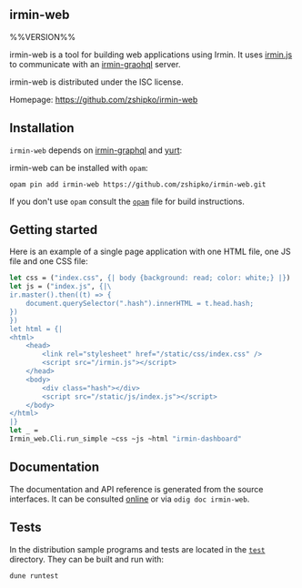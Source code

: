 irmin-web
-------------------------------------------------------------------------------
%%VERSION%%

irmin-web is a tool for building web applications using Irmin. It uses [irmin.js](https://github.com/zshipko/irmin-web/blob/master/js/irmin.js) to communicate with an [irmin-graohql](https://github.com/andreas/irmin-graphql) server.

irmin-web is distributed under the ISC license.

Homepage: https://github.com/zshipko/irmin-web

## Installation

`irmin-web` depends on [irmin-graphql](https://github.com/andreas/irmin-graphql) and [yurt](https://github.com/zshipko.yurt):

irmin-web can be installed with `opam`:

    opam pin add irmin-web https://github.com/zshipko/irmin-web.git

If you don't use `opam` consult the [`opam`](opam) file for build
instructions.

## Getting started

Here is an example of a single page application with one HTML file, one JS file and one CSS file:

```ocaml
let css = ("index.css", {| body {background: read; color: white;} |})
let js = ("index.js", {|\
ir.master().then((t) => {
    document.querySelector(".hash").innerHTML = t.head.hash;
})
})
let html = {|
<html>
    <head>
        <link rel="stylesheet" href="/static/css/index.css" />
        <script src="/irmin.js"></script>
    </head>
    <body>
        <div class="hash"></div>
        <script src="/static/js/index.js"></script>
    </body>
</html>
|}
let _ =
Irmin_web.Cli.run_simple ~css ~js ~html "irmin-dashboard"
```

## Documentation

The documentation and API reference is generated from the source
interfaces. It can be consulted [online][doc] or via `odig doc
irmin-web`.

[doc]: https://zshipko.github.io/irmin-web/doc

## Tests

In the distribution sample programs and tests are located in the
[`test`](test) directory. They can be built and run
with:

    dune runtest
